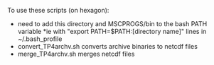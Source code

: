 To use these scripts (on hexagon):
 - need to add this directory and MSCPROGS/bin
   to the bash PATH variable
   *ie with "export PATH=$PATH:[directory name]" lines in ~/.bash_profile
 - convert_TP4archv.sh converts archive binaries to netcdf files
 - merge_TP4archv.sh merges netcdf files 
